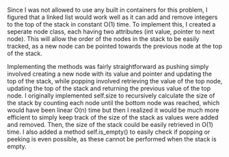 Since I was not allowed to use any built in containers for this problem, I figured that
a linked list would work well as it can add and remove integers to the top of
the stack in constant O(1) time. To implement this, I created a seperate node
class, each having two attributes (int value, pointer to next node). This will
allow the order of the nodes in the stack to be easily tracked, as a new node
can be pointed towards the previous node at the top of the stack. 

Implementing the methods was fairly straightforward as pushing simply involved
creating a new node with its value and pointer and updating the top of the stack,
while popping involved retrieving the value of the top node, updating the top 
of the stack and returning the previous value of the top node. I originally
implemented self.size to recursively calculate the size of the stack by counting
each node until the bottom node was reached, which would have been linear O(n) time
but then I realized it would be much more efficient to simply keep track of the 
size of the stack as values were added and removed. Then, the size of the stack
could be easily retrieved in O(1) time. I also added a method self.is_empty() 
to easily check if popping or peeking is even possible, as these cannot be 
performed when the stack is empty.
